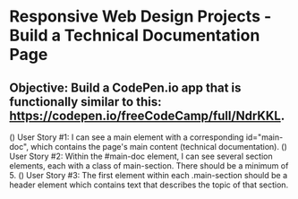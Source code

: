 # Responsive Web Design Projects - Build a Technical Documentation Page

Objective: Build a CodePen.io app that is functionally similar to this: https://codepen.io/freeCodeCamp/full/NdrKKL.
--------

() User Story #1: I can see a main element with a corresponding id="main-doc", which contains the page's main content (technical documentation).
() User Story #2: Within the #main-doc element, I can see several section elements, each with a class of main-section. There should be a minimum of 5.
() User Story #3: The first element within each .main-section should be a header element which contains text that describes the topic of that section.
